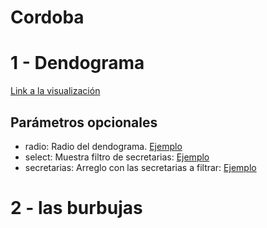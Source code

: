 # Cordoba

# 1 - Dendograma

[Link a la visualización](https://aaizemberg.github.io/cordoba/1)

## Parámetros opcionales

* radio: Radio del dendograma. [Ejemplo](https://aaizemberg.github.io/cordoba/1?radio=500)
* select: Muestra filtro de secretarias: [Ejemplo](https://aaizemberg.github.io/cordoba/1?select=1)
* secretarias: Arreglo con las secretarias a filtrar: [Ejemplo](https://aaizemberg.github.io/cordoba/1?secretarias=["Secretaría+de+Salud"])

# 2 - las burbujas
